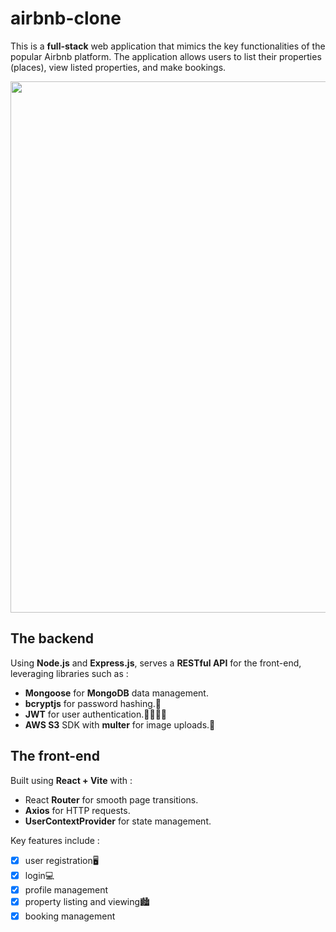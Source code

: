 # airbnb-clone

This is a **full-stack** web application that mimics the key functionalities of the popular Airbnb platform.
The application allows users to list their properties (places), view listed properties, and make bookings.


<img src="https://github.com/Micha230/airbnb-clone/assets/96614751/015e356c-9ca3-4cfe-8ee5-c61c1ecf3bbf" width="850"/>

## The backend
Using **Node.js** and **Express.js**, serves a **RESTful API** for the front-end, leveraging libraries such as :
* **Mongoose** for **MongoDB** data management.
* **bcryptjs** for password hashing.🔐
* **JWT** for user authentication.👩🏻👨🏻
* **AWS S3** SDK with **multer** for image uploads.📸


## The front-end 
Built using **React + Vite** with :
* React **Router** for smooth page transitions.
*  **Axios** for HTTP requests.
*   **UserContextProvider** for state management.

Key features include :
- [x] user registration🖥️
- [x] login💻
- [x] profile management
- [x] property listing and viewing🏙️
- [x] booking management
